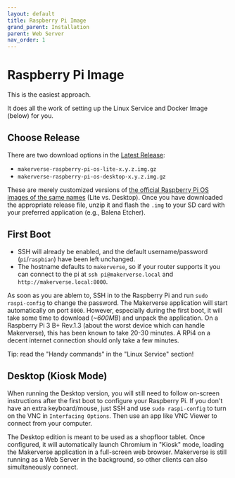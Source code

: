 ```yaml
---
layout: default
title: Raspberry Pi Image
grand_parent: Installation
parent: Web Server
nav_order: 1
---
```


# Raspberry Pi Image

This is the easiest approach.

It does all the work of setting up the Linux Service and Docker Image (below) for you.

## Choose Release

There are two download options in the [Latest Release](github.com/makermadecnc/makerverse/releases/latest/):

- `makerverse-raspberry-pi-os-lite-x.y.z.img.gz`
- `makerverse-raspberry-pi-os-desktop-x.y.z.img.gz`

These are merely customized versions of [the official Raspberry Pi OS images of the same names](https://www.raspberrypi.org/downloads/raspberry-pi-os/) (Lite vs. Desktop). Once you have downloaded the appropriate release file, unzip it and flash the `.img` to your SD card with your preferred application (e.g., Balena Etcher).

## First Boot

- SSH will already be enabled, and the default username/password (`pi`/`raspbian`) have been left unchanged.
- The hostname defaults to `makerverse`, so if your router supports it you can connect to the pi at `ssh pi@makerverse.local` and `http://makerverse.local:8000`.

As soon as you are ablem to, SSH in to the Raspberry Pi and run `sudo raspi-config` to change the password. The Makerverse application will start automatically on port `8000`. However, especially during the first boot, it will take some time to download (_~600MB_) and unpack the application. On a Raspberry Pi 3 B+ Rev.1.3 (about the  worst device which can handle Makerverse), this has been known to take 20-30 minutes. A RPi4 on a decent internet connection should only take a few minutes.

Tip: read the "Handy commands" in the "Linux Service" section!

## Desktop (Kiosk Mode)

When running the Desktop version, you will still need to follow on-screen instructions after the first boot to configure your Raspberry Pi. If you don't have an extra keyboard/mouse, just SSH and use `sudo raspi-config` to turn on the VNC in `Interfacing Options`. Then use an app like VNC Viewer to connect from your computer.

The Desktop edition is meant to be used as a shopfloor tablet. Once configured, it will automatically launch Chromium in "Kiosk" mode, loading the Makerverse application in a full-screen web browser. Makerverse is still running as a Web Server in the background, so other clients can also simultaneously connect.
